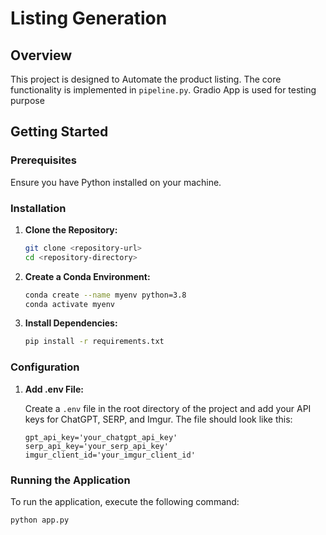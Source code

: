 # Listing Generation

## Overview

This project is designed to Automate the product listing. The core functionality is implemented in `pipeline.py`.
Gradio App is used for testing purpose
## Getting Started

### Prerequisites

Ensure you have Python installed on your machine.

### Installation

1. **Clone the Repository:**

   ```bash
   git clone <repository-url>
   cd <repository-directory>
   ```

2. **Create a Conda Environment:**

   ```bash
   conda create --name myenv python=3.8
   conda activate myenv
   ```

3. **Install Dependencies:**

   ```bash
   pip install -r requirements.txt
   ```

### Configuration

1. **Add .env File:**

   Create a `.env` file in the root directory of the project and add your API keys for ChatGPT, SERP, and Imgur. The file should look like this:

   ```env
   gpt_api_key='your_chatgpt_api_key'
   serp_api_key='your_serp_api_key'
   imgur_client_id='your_imgur_client_id'
   ```

### Running the Application

To run the application, execute the following command:

```bash
python app.py
```
